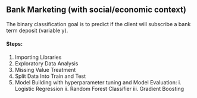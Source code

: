 ## Bank Marketing (with social/economic context)

The binary classification goal is to predict if the client will subscribe a bank term deposit (variable y).


#### Steps:

1. Importing Libraries
2. Exploratory Data Analysis
3. Missing Value Treatment
4. Split Data Into Train and Test
5. Model Building with hyperparameter tuning and Model Evaluation:
    i. Logistic Regression
    ii. Random Forest Classifier
    iii. Gradient Boosting


